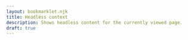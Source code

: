 ```yaml
---
layout: bookmarklet.njk
title: Headless context
description: Shows headless content for the currently viewed page.
draft: true
---
```


